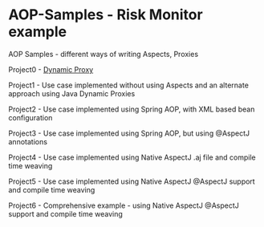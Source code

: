 AOP-Samples - Risk Monitor example
===========

AOP Samples - different ways of writing Aspects, Proxies

Project0 - [Dynamic Proxy](https://github.com/press0/aop-sampler/blob/master/project0/src/main/java/com/press/MyInvocationHandler.javaJava)

Project1 - Use case implemented without using Aspects and an alternate approach using Java Dynamic Proxies

Project2 - Use case implemented using Spring AOP, with XML based bean configuration

Project3 - Use case implemented using Spring AOP, but using @AspectJ annotations

Project4 - Use case implemented using Native AspectJ .aj file and compile time weaving

Project5 - Use case implemented using Native AspectJ @AspectJ support and compile time weaving

Project6 - Comprehensive example - using Native AspectJ @AspectJ support and compile time weaving
